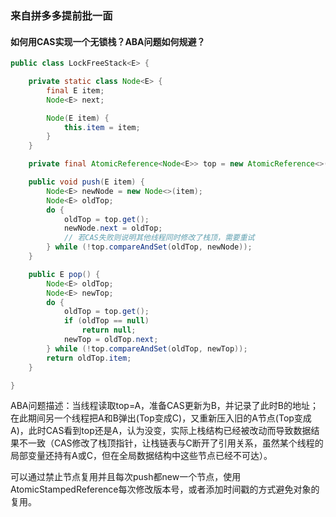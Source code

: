 ### 来自拼多多提前批一面

#### 如何用CAS实现一个无锁栈？ABA问题如何规避？

```java
public class LockFreeStack<E> {

    private static class Node<E> {
        final E item;
        Node<E> next;

        Node(E item) {
            this.item = item;
        }
    }

    private final AtomicReference<Node<E>> top = new AtomicReference<>();

    public void push(E item) {
        Node<E> newNode = new Node<>(item);
        Node<E> oldTop;
        do {
            oldTop = top.get();
            newNode.next = oldTop;
            // 若CAS失败则说明其他线程同时修改了栈顶，需要重试
        } while (!top.compareAndSet(oldTop, newNode));
    }

    public E pop() {
        Node<E> oldTop;
        Node<E> newTop;
        do {
            oldTop = top.get();
            if (oldTop == null)
                return null;
            newTop = oldTop.next;
        } while (!top.compareAndSet(oldTop, newTop));
        return oldTop.item;
    }

}
```

ABA问题描述：当线程读取top=A，准备CAS更新为B，并记录了此时B的地址；在此期间另一个线程把A和B弹出(Top变成C)，又重新压入旧的A节点(Top变成A)，此时CAS看到top还是A，认为没变，实际上栈结构已经被改动而导致数据结果不一致（CAS修改了栈顶指针，让栈链表与C断开了引用关系，虽然某个线程的局部变量还持有A或C，但在全局数据结构中这些节点已经不可达）。

可以通过禁止节点复用并且每次push都new一个节点，使用AtomicStampedReference每次修改版本号，或者添加时间戳的方式避免对象的复用。

